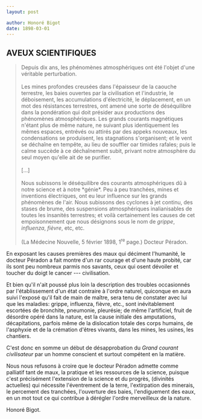 ```yaml
---
layout: post

author: Honoré Bigot
date: 1898-03-01
---
```


## AVEUX SCIENTIFIQUES

<blockquote>
  Depuis dix ans, les phénomènes atmosphériques ont été l'objet d'une véritable perturbation.
  <br />
  <br />
  Les mines profondes creusées dans l'épaisseur de la caouche terrestre, les baies ouvertes par 
  la civilisation et l'industrie, le déboisement, les accumulations d'électricité, le 
  déplacement, en un mot des résistances terrestres, ont amené une sorte de déséquilibre dans la 
  pondération qui doit présider aux productions des phénomènes atmosphériques. Les grands 
  courants magnétiques n'étant plus de même nature, ne suivant plus identiquement les mêmes 
  espaces, entrévés ou attirés par des appeks nouveaux, les condensations se produisent, les 
  stagnations s'organisent; et le vent se déchaîne en tempête, au lieu de souffler oar timides 
  rafales; puis le calme succède à ce déchaînement subit, privant notre atmosphère du seul moyen 
  qu'elle ait de se purifier.
  <br /><br />
  [...]
  <br /><br />
  Nous subissons le déséquilibre des courants atmosphériques dû à notre science et à notre 
  *génie*. Peu à peu tranchées, mines et inventions électriques, ont eu leur influence sur les 
  grands phénomènes de l'air. Nous subissons des cyclones à jet continu, des stases de brume, des 
  suspensions atmosphériques inalianisables de toutes les insanités terrestres; et voilà 
  certainement les causes de cet empoisonnement que nous désignons sous le nom de <em>grippe</em>, 
  <em>influenza</em>, <em>fièvre</em>, etc, etc.
  <br /><br />
  <footer>
    (La Médecine Nouvelle, 5 février 1898, 1<sup>re</sup> page.)
    Docteur Péradon.
  </footer>
</blockquote>

En exposant les causes premières des maux qui déciment l'humanité, le docteur Péradon a fait montre 
d'un rar courage et d'une haute probité, car ils sont peu nombreux parmis nos savants, ceux qui 
osent dévoiler et toucher du doigt le cancer --- civilisation.

Et bien qu'il n'ait poussé plus loin la description des troubles occasionnés par l'établissement 
d'un état contraire à l'ordre naturel, quiconque en aura suivi l'exposé qu'il fait de main de 
maître, sera tenu de constater avec lui que les maladies: grippe, influenza, fièvre, etc., sont 
inévitablement escortées de bronchite, pneumonie, pleurésie; de même l'artificiel, fruit de désordre 
opéré dans la nature, est la cause initiale des amputations, décapitations, parfois même de la 
dislocation totale des corps humains, de l'asphyxie et de la crémation d'êtres vivants, dans les 
mines, les usines, les chantiers.

C'est donc en somme un début de désapprobation du *Grand courant civilisateur* par un homme 
conscient et surtout compétent en la matière.

Nous nous refusons à croire que le docteur Péradon admette comme palliatif tant de maux, la pratique 
et les ressources de la science, puisque c'est précisément l'extension de la science et du progrès, 
(divinités actuelles) qui nécessite l'éventrement de la terre, l'extirpation des minerais, le 
percement des tranchées, l'ouverture des baies, l'endiguement des eaux, en un mot tout ce qui 
contribue à dérégler l'ordre merveilleux de la nature.

Honoré Bigot.